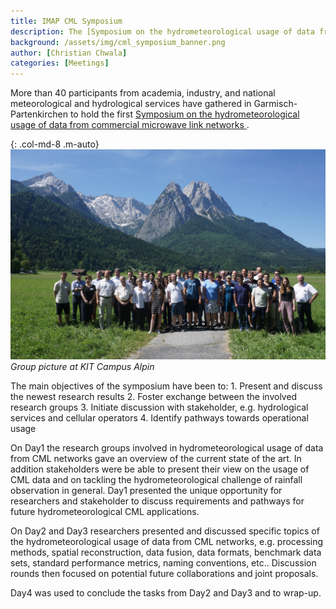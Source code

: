 ```yaml
---
title: IMAP CML Symposium
description: The [Symposium on the hydrometeorological usage of data from commercial microwave link networks ](https://indico.scc.kit.edu/e/hymet_cml_symposium_2019) was successfully held at KIT.
background: /assets/img/cml_symposium_banner.png
author: [Christian Chwala]
categories: [Meetings]
---
```


More than 40 participants from academia, industry, and national meteorological and hydrological services have gathered in Garmisch-Partenkirchen to hold the first [Symposium on the hydrometeorological usage of data from commercial microwave link networks ](https://indico.scc.kit.edu/e/hymet_cml_symposium_2019).

{: .col-md-8 .m-auto}
![group picture](/assets/img/cml_symposium_group_photo.jpg)
_Group picture at KIT Campus Alpin_

The main objectives of the symposium have been to:
    1.    Present and discuss the newest research results
    2.    Foster exchange between the involved research groups
    3.    Initiate discussion with stakeholder, e.g. hydrological services and cellular operators
    4.    Identify pathways towards operational usage

On Day1 the research groups involved in hydrometeorological usage of data from CML networks gave an overview of the current state of the art. In addition stakeholders were be able to present their view on the usage of CML data and on tackling the hydrometeorological challenge of rainfall observation in general. Day1 presented the unique opportunity for researchers and stakeholder to discuss requirements and pathways for future hydrometeorological CML applications.

On Day2 and Day3 researchers presented and discussed specific topics of the hydrometeorological usage of data from CML networks, e.g. processing methods, spatial reconstruction, data fusion, data formats, benchmark data sets, standard performance metrics, naming conventions, etc.. Discussion rounds then focused on potential future collaborations and joint proposals.

Day4 was used to conclude the tasks from Day2 and Day3 and to wrap-up.